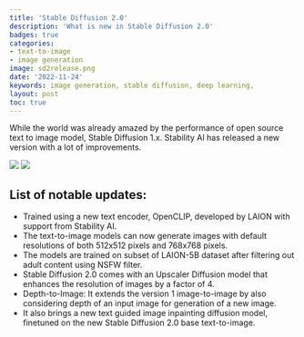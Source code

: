 ```yaml
---
title: 'Stable Diffusion 2.0'
description: 'What is new in Stable Diffusion 2.0'
badges: true
categories:
- text-to-image
- image generation
image: sd2release.png
date: '2022-11-24'
keywords: image generation, stable diffusion, deep learning,
layout: post
toc: true
---
```


While the world was already amazed by the performance of open source text to image model, Stable Diffusion 1.x. Stability AI has released a new version with a lot of improvements.

![](https://raw.githubusercontent.com/Stability-AI/stablediffusion/main/assets/stable-samples/txt2img/768/merged-0006.png)
![](https://raw.githubusercontent.com/Stability-AI/stablediffusion/main/assets/stable-samples/txt2img/merged-0003.png)


## List of notable updates:

* Trained using a new text encoder, OpenCLIP, developed by LAION with support from Stability AI.
* The text-to-image models can now generate images with default resolutions of both 512x512 pixels and 768x768 pixels.
* The models are trained on subset of LAION-5B dataset after filtering out adult content using NSFW filter.
* Stable Diffusion 2.0 comes with an Upscaler Diffusion model that enhances the resolution of images by a factor of 4.
* Depth-to-Image: It extends the version 1 image-to-image by also considering depth of an input image for generation of a new image.
* It also brings a new text guided image inpainting diffusion model, finetuned on the new Stable Diffusion 2.0 base text-to-image.
